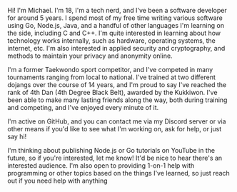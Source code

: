 Hi! I'm Michael. I'm 18, I'm a tech nerd, and I've been a software developer for around 5 years. I spend most of my free time writing various software using Go, Node.js, Java, and a handful of other languages I'm learning on the side, including C and C++. I'm quite interested in learning about how technology works internally, such as hardware, operating systems, the internet, etc. I'm also interested in applied security and cryptography, and methods to maintain your privacy and anonymity online.

I'm a former Taekwondo sport competitor, and I've competed in many tournaments ranging from local to national. I've trained at two different dojangs over the course of 14 years, and I'm proud to say I've reached the rank of 4th Dan (4th Degree Black Belt), awarded by the Kukkiwon. I've been able to make many lasting friends along the way, both during training and competing, and I've enjoyed every minute of it.

I'm active on GitHub, and you can contact me via my Discord server or via other means if you'd like to see what I'm working on, ask for help, or just say hi!

I'm thinking about publishing Node.js or Go tutorials on YouTube in the future, so if you're interested, let me know! It'd be nice to hear there's an interested audience. I'm also open to providing 1-on-1 help with programming or other topics based on the things I've learned, so just reach out if you need help with anything
